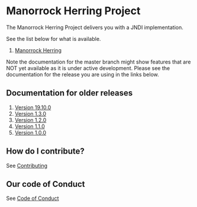 
# Manorrock Herring Project

The Manorrock Herring Project delivers you with a JNDI implementation.

See the list below for what is available.

1. [Manorrock Herring](herring/README.md)

Note the documentation for the master branch might show features that are NOT 
yet available as it is under active development. Please see the documentation
for the release you are using in the links below.

## Documentation for older releases

1. [Version 19.10.0](https://github.com/manorrock/herring/tree/v19.10.0)
1. [Version 1.3.0](https://github.com/manorrock/herring/tree/v1.3.0)
1. [Version 1.2.0](https://github.com/manorrock/herring/tree/v1.2.0)
1. [Version 1.1.0](https://github.com/manorrock/herring/tree/v1.1.0)
1. [Version 1.0.0](https://github.com/manorrock/herring/tree/v1.0.0)

## How do I contribute?

See [Contributing](CONTRIBUTING.md)

## Our code of Conduct

See [Code of Conduct](CODE_OF_CONDUCT.md)
